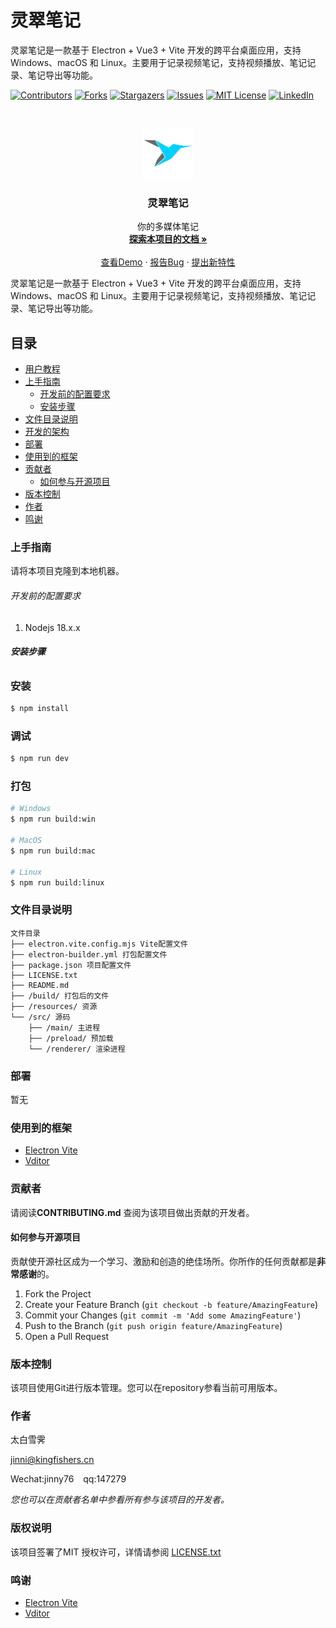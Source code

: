 # 灵翠笔记

灵翠笔记是一款基于 Electron + Vue3 + Vite 开发的跨平台桌面应用，支持 Windows、macOS 和 Linux。主要用于记录视频笔记，支持视频播放、笔记记录、笔记导出等功能。

<!-- PROJECT SHIELDS -->

[![Contributors][contributors-shield]][contributors-url]
[![Forks][forks-shield]][forks-url]
[![Stargazers][stars-shield]][stars-url]
[![Issues][issues-shield]][issues-url]
[![MIT License][license-shield]][license-url]
[![LinkedIn][linkedin-shield]][linkedin-url]

<!-- PROJECT LOGO -->
<br />

<p align="center">
  <a href="https://github.com/jinny76/kingfisher-note/">
    <img src="resources/icon.png" alt="Logo" width="80" height="80">
  </a>

  <h3 align="center">灵翠笔记</h3>
  <p align="center">
    你的多媒体笔记
    <br />
    <a href="https://github.com/jinny76/kingfisher-note"><strong>探索本项目的文档 »</strong></a>
    <br />
    <br />
    <a href="https://github.com/jinny76/kingfisher-note">查看Demo</a>
    ·
    <a href="https://github.com/jinny76/kingfisher-note/issues">报告Bug</a>
    ·
    <a href="https://github.com/jinny76/kingfisher-note/issues">提出新特性</a>
  </p>

</p>

灵翠笔记是一款基于 Electron + Vue3 + Vite 开发的跨平台桌面应用，支持 Windows、macOS 和 Linux。主要用于记录视频笔记，支持视频播放、笔记记录、笔记导出等功能。

## 目录
- [用户教程](http://resource.kingfisher.live/note/%E6%95%99%E5%AD%A6%E8%A7%86%E9%A2%91.mp4)
- [上手指南](#上手指南)
  - [开发前的配置要求](#开发前的配置要求)
  - [安装步骤](#安装步骤)
- [文件目录说明](#文件目录说明)
- [开发的架构](#开发的架构)
- [部署](#部署)
- [使用到的框架](#使用到的框架)
- [贡献者](#贡献者)
  - [如何参与开源项目](#如何参与开源项目)
- [版本控制](#版本控制)
- [作者](#作者)
- [鸣谢](#鸣谢)

### 上手指南

请将本项目克隆到本地机器。

###### 开发前的配置要求

1. Nodejs 18.x.x

###### **安装步骤**

### 安装

```bash
$ npm install
```

### 调试

```bash
$ npm run dev
```

### 打包

```bash
# Windows
$ npm run build:win

# MacOS
$ npm run build:mac

# Linux
$ npm run build:linux
```

### 文件目录说明

```
文件目录
├── electron.vite.config.mjs Vite配置文件
├── electron-builder.yml 打包配置文件
├── package.json 项目配置文件
├── LICENSE.txt
├── README.md
├── /build/ 打包后的文件
├── /resources/ 资源
└── /src/ 源码
    ├── /main/ 主进程
    ├── /preload/ 预加载
    └── /renderer/ 渲染进程
```

### 部署

暂无

### 使用到的框架

- [Electron Vite](https://cn.electron-vite.org/)
- [Vditor](https://github.com/Vanessa219/vditor)

### 贡献者

请阅读**CONTRIBUTING.md** 查阅为该项目做出贡献的开发者。

#### 如何参与开源项目

贡献使开源社区成为一个学习、激励和创造的绝佳场所。你所作的任何贡献都是**非常感谢**的。

1. Fork the Project
2. Create your Feature Branch (`git checkout -b feature/AmazingFeature`)
3. Commit your Changes (`git commit -m 'Add some AmazingFeature'`)
4. Push to the Branch (`git push origin feature/AmazingFeature`)
5. Open a Pull Request


### 版本控制

该项目使用Git进行版本管理。您可以在repository参看当前可用版本。

### 作者

太白雪霁

jinni@kingfishers.cn

Wechat:jinny76  &ensp; qq:147279

*您也可以在贡献者名单中参看所有参与该项目的开发者。*

### 版权说明

该项目签署了MIT 授权许可，详情请参阅 [LICENSE.txt](https://github.com/jinny76/kingfisher-note/blob/master/LICENSE.txt)

### 鸣谢

- [Electron Vite](https://cn.electron-vite.org/)
- [Vditor](https://github.com/Vanessa219/vditor)

<!-- links -->
[your-project-path]:jinny76/kingfisher-note
[contributors-shield]: https://img.shields.io/github/contributors/jinny76/kingfisher-note.svg?style=flat-square
[contributors-url]: https://github.com/jinny76/kingfisher-note/graphs/contributors
[forks-shield]: https://img.shields.io/github/forks/jinny76/kingfisher-note.svg?style=flat-square
[forks-url]: https://github.com/jinny76/kingfisher-note/network/members
[stars-shield]: https://img.shields.io/github/stars/jinny76/kingfisher-note.svg?style=flat-square
[stars-url]: https://github.com/jinny76/kingfisher-note/stargazers
[issues-shield]: https://img.shields.io/github/issues/jinny76/kingfisher-note.svg?style=flat-square
[issues-url]: https://img.shields.io/github/issues/jinny76/kingfisher-note.svg
[license-shield]: https://img.shields.io/github/license/jinny76/kingfisher-note.svg?style=flat-square
[license-url]: https://github.com/jinny76/kingfisher-note/blob/master/LICENSE.txt
[linkedin-shield]: https://img.shields.io/badge/-LinkedIn-black.svg?style=flat-square&logo=linkedin&colorB=555
[linkedin-url]: https://www.linkedin.com/in/jinni-kim-8903a836/
